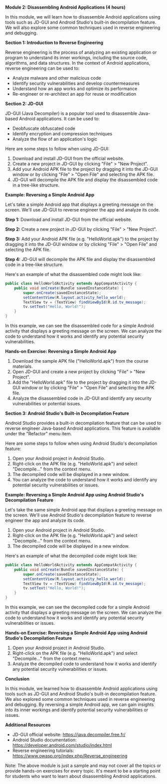 **Module 2: Disassembling Android Applications (4 hours)**

In this module, we will learn how to disassemble Android applications using tools such as JD-GUI and Android Studio's built-in decompilation feature. We will also explore some common techniques used in reverse engineering and debugging.

**Section 1: Introduction to Reverse Engineering**

Reverse engineering is the process of analyzing an existing application or program to understand its inner workings, including the source code, algorithms, and data structures. In the context of Android applications, reverse engineering can be used to:

* Analyze malware and other malicious code
* Identify security vulnerabilities and develop countermeasures
* Understand how an app works and optimize its performance
* Re-engineer or re-architect an app for reuse or modification

**Section 2: JD-GUI**

JD-GUI (Java Decompiler) is a popular tool used to disassemble Java-based Android applications. It can be used to:

* Deobfuscate obfuscated code
* Identify encryption and compression techniques
* Analyze the flow of an application's logic

Here are some steps to follow when using JD-GUI:

1. Download and install JD-GUI from the official website.
2. Create a new project in JD-GUI by clicking "File" > "New Project".
3. Add your Android APK file to the project by dragging it into the JD-GUI window or by clicking "File" > "Open File" and selecting the APK file.
4. JD-GUI will decompile the APK file and display the disassembled code in a tree-like structure.

**Example: Reversing a Simple Android App**

Let's take a simple Android app that displays a greeting message on the screen. We'll use JD-GUI to reverse engineer the app and analyze its code.

**Step 1:** Download and install JD-GUI from the official website.

**Step 2:** Create a new project in JD-GUI by clicking "File" > "New Project".

**Step 3:** Add your Android APK file (e.g. "HelloWorld.apk") to the project by dragging it into the JD-GUI window or by clicking "File" > "Open File" and selecting the APK file.

**Step 4:** JD-GUI will decompile the APK file and display the disassembled code in a tree-like structure.

Here's an example of what the disassembled code might look like:
```java
public class HelloWorldActivity extends AppCompatActivity {
    public void onCreate(Bundle savedInstanceState) {
        super.onCreate(savedInstanceState);
        setContentView(R.layout.activity_hello_world);
        TextView tv = (TextView) findViewById(R.id.tv_message);
        tv.setText("Hello, World!");
    }
}
```
In this example, we can see the disassembled code for a simple Android activity that displays a greeting message on the screen. We can analyze the code to understand how it works and identify any potential security vulnerabilities.

**Hands-on Exercise: Reversing a Simple Android App**

1. Download the sample APK file ("HelloWorld.apk") from the course materials.
2. Open JD-GUI and create a new project by clicking "File" > "New Project".
3. Add the "HelloWorld.apk" file to the project by dragging it into the JD-GUI window or by clicking "File" > "Open File" and selecting the APK file.
4. Analyze the disassembled code in JD-GUI and identify any security vulnerabilities or potential issues.

**Section 3: Android Studio's Built-in Decompilation Feature**

Android Studio provides a built-in decompilation feature that can be used to reverse engineer Java-based Android applications. This feature is available under the "Refactor" menu item.

Here are some steps to follow when using Android Studio's decompilation feature:

1. Open your Android project in Android Studio.
2. Right-click on the APK file (e.g. "HelloWorld.apk") and select "Decompile..." from the context menu.
3. The decompiled code will be displayed in a new window.
4. You can analyze the code to understand how it works and identify any potential security vulnerabilities or issues.

**Example: Reversing a Simple Android App using Android Studio's Decompilation Feature**

Let's take the same simple Android app that displays a greeting message on the screen. We'll use Android Studio's decompilation feature to reverse engineer the app and analyze its code.

1. Open your Android project in Android Studio.
2. Right-click on the APK file (e.g. "HelloWorld.apk") and select "Decompile..." from the context menu.
3. The decompiled code will be displayed in a new window.

Here's an example of what the decompiled code might look like:
```java
public class HelloWorldActivity extends AppCompatActivity {
    public void onCreate(Bundle savedInstanceState) {
        super.onCreate(savedInstanceState);
        setContentView(R.layout.activity_hello_world);
        TextView tv = (TextView) findViewById(R.id.tv_message);
        tv.setText("Hello, World!");
    }
}
```
In this example, we can see the decompiled code for a simple Android activity that displays a greeting message on the screen. We can analyze the code to understand how it works and identify any potential security vulnerabilities or issues.

**Hands-on Exercise: Reversing a Simple Android App using Android Studio's Decompilation Feature**

1. Open your Android project in Android Studio.
2. Right-click on the APK file (e.g. "HelloWorld.apk") and select "Decompile..." from the context menu.
3. Analyze the decompiled code to understand how it works and identify any potential security vulnerabilities or issues.

**Conclusion**

In this module, we learned how to disassemble Android applications using tools such as JD-GUI and Android Studio's built-in decompilation feature. We also explored some common techniques used in reverse engineering and debugging. By reversing a simple Android app, we can gain insights into its inner workings and identify potential security vulnerabilities or issues.

**Additional Resources**

* JD-GUI official website: https://java.decompiler.free.fr/
* Android Studio documentation: https://developer.android.com/studio/index.html
* Reverse engineering tutorials: https://www.owasp.org/index.php/Reverse_engineering

Note: The above module is just a sample and may not cover all the topics or provide hands-on exercises for every topic. It's meant to be a starting point for students who want to learn about disassembling Android applications.